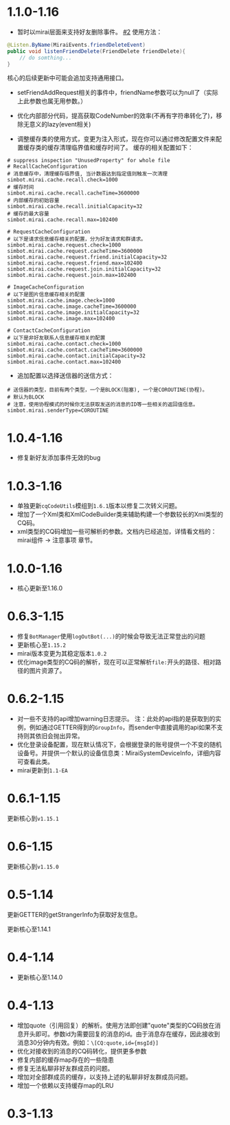# 1.1.0-1.16
- 暂时以mirai层面来支持好友删除事件。 [#2](https://github.com/ForteScarlet/simple-robot-component-mirai/issues/2)
使用方法：
```java
@Listen.ByName(MiraiEvents.friendDeleteEvent)
public void listenFriendDelete(FriendDelete friendDelete){
    // do somthing...
}
```
核心的后续更新中可能会追加支持通用接口。

- setFriendAddRequest相关的事件中，friendName参数可以为null了（实际上此参数也属无用参数。）
- 优化内部部分代码，提高获取CodeNumber的效率(不再有字符串转化了)，移除无意义的lazy(event相关)

- 调整缓存类的使用方式，变更为注入形式，现在你可以通过修改配置文件来配置缓存类的缓存清理临界值和缓存时间了。
缓存的相关配置如下：
```properties
# suppress inspection "UnusedProperty" for whole file
# RecallCacheConfiguration
# 消息缓存中，清理缓存临界值, 当计数器达到指定值则触发一次清理
simbot.mirai.cache.recall.check=1000
# 缓存时间
simbot.mirai.cache.recall.cacheTime=3600000
# 内部缓存的初始容量
simbot.mirai.cache.recall.initialCapacity=32
# 缓存的最大容量
simbot.mirai.cache.recall.max=102400

# RequestCacheConfiguration
# 以下是请求信息缓存相关的配置，分为好友请求和群请求。
simbot.mirai.cache.request.check=1000
simbot.mirai.cache.request.cacheTime=3600000
simbot.mirai.cache.request.friend.initialCapacity=32
simbot.mirai.cache.request.friend.max=102400
simbot.mirai.cache.request.join.initialCapacity=32
simbot.mirai.cache.request.join.max=102400

# ImageCacheConfiguration
# 以下是图片信息缓存相关的配置
simbot.mirai.cache.image.check=1000
simbot.mirai.cache.image.cacheTime=3600000
simbot.mirai.cache.image.initialCapacity=32
simbot.mirai.cache.image.max=102400

# ContactCacheConfiguration
# 以下是非好友联系人信息缓存相关的配置
simbot.mirai.cache.contact.check=1000
simbot.mirai.cache.contact.cacheTime=3600000
simbot.mirai.cache.contact.initialCapacity=32
simbot.mirai.cache.contact.max=102400
```

- 追加配置以选择送信器的送信方式：
```properties
# 送信器的类型，目前有两个类型，一个是BLOCK(阻塞), 一个是COROUTINE(协程)。
# 默认为BLOCK
# 注意，使用协程模式的时候你无法获取发送的消息的ID等一些相关的返回值信息。
simbot.mirai.senderType=COROUTINE
```


# 1.0.4-1.16
- 修复新好友添加事件无效的bug


# 1.0.3-1.16
- 单独更新`cqCodeUtils`模组到`1.6.1`版本以修复二次转义问题。
- 增加了一个Xml类和XmlCodeBuilder类来辅助构建一个参数较长的Xml类型的CQ码。
- xml类型的CQ码增加一些可解析的参数。文档内已经追加，详情看文档的：mirai组件 -> 注意事项 章节。


# 1.0.0-1.16
- 核心更新至1.16.0

# 0.6.3-1.15
- 修复`BotManager`使用`logOutBot(...)`的时候会导致无法正常登出的问题
- 更新核心至`1.15.2`
- mirai版本变更为其稳定版本`1.0.2`
- 优化image类型的CQ码的解析，现在可以正常解析`file:`开头的路径、相对路径的图片资源了。


# 0.6.2-1.15
- 对一些不支持的api增加warning日志提示。
注：此处的api指的是获取到的实例，例如通过GETTER得到的`GroupInfo`，而sender中直接调用的api如果不支持则其依旧会抛出异常。
- 优化登录设备配置，现在默认情况下，会根据登录的账号提供一个不变的随机设备号。并提供一个默认的设备信息类：MiraiSystemDeviceInfo，详细内容可查看此类。
- mirai更新到`1.1-EA`

# 0.6.1-1.15
更新核心到`v1.15.1`

# 0.6-1.15
更新核心到`v1.15.0`

# 0.5-1.14
更新GETTER的getStrangerInfo为获取好友信息。

更新核心至1.14.1


# 0.4-1.14
- 更新核心至1.14.0

# 0.4-1.13
    
- 增加quote（引用回复）的解析。使用方法即创建"quote"类型的CQ码放在消息开头即可。参数id为需要回复的消息的id。由于消息存在缓存，因此接收到消息30分钟内有效。例如：`\[CQ:quote,id={msgId}]`
- 优化对接收到的消息的CQ码转化，提供更多参数   
- 修复内部的缓存map存在的一些隐患
- 修复无法私聊非好友群成员的问题。
- 增加对全部群成员的缓存，以支持上述的私聊非好友群成员问题。
- 增加一个依赖以支持缓存map的LRU

# 0.3-1.13